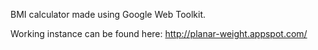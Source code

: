 BMI calculator made using Google Web Toolkit. 

Working instance can be found here: http://planar-weight.appspot.com/
